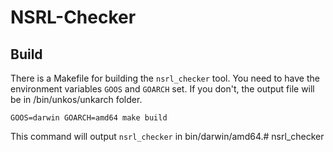 # NSRL-Checker

## Build

There is a Makefile for building the `nsrl_checker` tool. You need to have the environment variables `GOOS` and `GOARCH` set.
If you don't, the output file will be in /bin/unkos/unkarch folder.

```
GOOS=darwin GOARCH=amd64 make build
```

This command will output `nsrl_checker` in bin/darwin/amd64.# nsrl_checker
